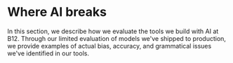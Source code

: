 # Where AI breaks
In this section, we describe how we evaluate the tools we build with AI at B12. Through our limited evaluation of models we've shipped to production, we provide examples of actual bias, accuracy, and grammatical issues we've identified in our tools.
